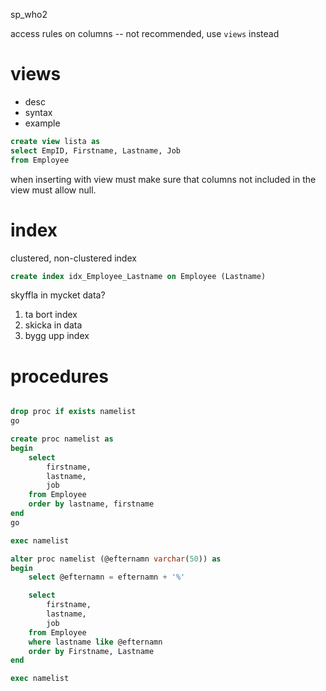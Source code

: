 sp_who2

access rules on columns -- not recommended, use `views` instead

# views
* desc
* syntax
* example
```sql
create view lista as 
select EmpID, Firstname, Lastname, Job
from Employee
```
when inserting with view must make sure that columns not included in the view must allow null.


# index
clustered, non-clustered index

```sql
create index idx_Employee_Lastname on Employee (Lastname)
```

skyffla in mycket data?
1. ta bort index
2. skicka in data
3. bygg upp index


# procedures

```sql

drop proc if exists namelist
go

create proc namelist as
begin
    select
        firstname,
        lastname,
        job
    from Employee
    order by lastname, firstname
end
go

exec namelist
```

```sql
alter proc namelist (@efternamn varchar(50)) as
begin
    select @efternamn = efternamn + '%'

    select
        firstname,
        lastname,
        job
    from Employee
    where lastname like @efternamn
    order by Firstname, Lastname
end

exec namelist

```